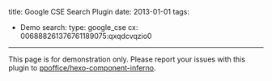 title: Google CSE Search Plugin
date: 2013-01-01
tags:
- Demo
search:
    type: google_cse
    cx: 006888261376761189075:qxqdcvqzio0
---

<article class="message message-immersive is-warning">
<div class="message-body">
<i class="fas fa-exclamation-triangle mr-2"></i>
This page is for demonstration only.
Please report your issues with this plugin to 
<a href="https://github.com/ppoffice/hexo-component-inferno">ppoffice/hexo-component-inferno</a>.
</div>
</article>
